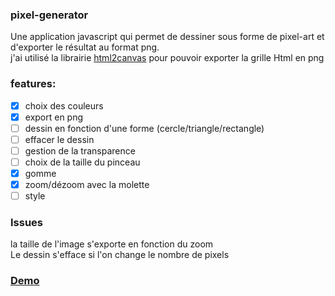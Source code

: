 ### pixel-generator
Une application javascript qui permet de dessiner sous forme de pixel-art
et d'exporter le résultat au format png.  
j'ai utilisé la librairie [html2canvas](https://html2canvas.hertzen.com/) pour pouvoir exporter la grille Html en png
### features:
* [x] choix des couleurs
* [x] export en png
* [ ] dessin en fonction d'une forme (cercle/triangle/rectangle)
* [ ] effacer le dessin
* [ ] gestion de la transparence
* [ ] choix de la taille du pinceau
* [x] gomme
* [x] zoom/dézoom avec la molette
* [ ] style
### Issues
la taille de l'image s'exporte en fonction du zoom  
Le dessin s'efface si l'on change le nombre de pixels
### [Demo](https://adrien35240.github.io/pixel-generator/)
